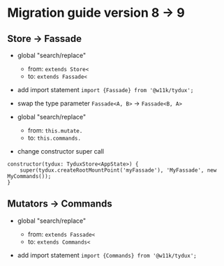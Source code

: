 
# Migration guide version 8 -> 9

## Store -> Fassade

- global "search/replace"
	- from: `extends Store<`
	- to: `extends Fassade<`
	
- add import statement `import {Fassade} from '@w11k/tydux';`

- swap the type parameter `Fassade<A, B>` -> `Fassade<B, A>`

- global "search/replace"
	- from: `this.mutate.`
	- to: `this.commands.`
	
- change constructor super call
```
constructor(tydux: TyduxStore<AppState>) {
	super(tydux.createRootMountPoint('myFassade'), 'MyFassade', new MyCommands());
}
```
	

## Mutators -> Commands

- global "search/replace"
	- from: `extends Fassade<`
	- to: `extends Commands<`

- add import statement `import {Commands} from '@w11k/tydux';`
